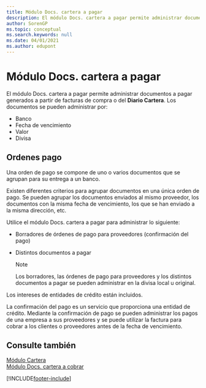 ```yaml
---
title: Módulo Docs. cartera a pagar
description: El módulo Docs. cartera a pagar permite administrar documentos a pagar generados a partir de facturas de compra o del Diario Cartera.
author: SorenGP
ms.topic: conceptual
ms.search.keywords: null
ms.date: 04/01/2021
ms.author: edupont
---
```

# Módulo Docs. cartera a pagar
El módulo Docs. cartera a pagar permite administrar documentos a pagar generados a partir de facturas de compra o del **Diario Cartera**. Los documentos se pueden administrar por:  

- Banco  
- Fecha de vencimiento  
- Valor  
- Divisa  

## Ordenes pago  
Una orden de pago se compone de uno o varios documentos que se agrupan para su entrega a un banco.  

Existen diferentes criterios para agrupar documentos en una única orden de pago. Se pueden agrupar los documentos enviados al mismo proveedor, los documentos con la misma fecha de vencimiento, los que se han enviado a la misma dirección, etc.  

Utilice el módulo Docs. cartera a pagar para administrar lo siguiente:  

- Borradores de órdenes de pago para proveedores (confirmación del pago)  
- Distintos documentos a pagar  

    > [!NOTE]  
    >  Los borradores, las órdenes de pago para proveedores y los distintos documentos a pagar se pueden administrar en la divisa local u original.  

Los intereses de entidades de crédito están incluidos.  

La confirmación del pago es un servicio que proporciona una entidad de crédito. Mediante la confirmación de pago se pueden administrar los pagos de una empresa a sus proveedores y se puede utilizar la factura para cobrar a los clientes o proveedores antes de la fecha de vencimiento.  

## Consulte también  
 [Módulo Cartera](cartera-module.md)   
 [Módulo Docs. cartera a cobrar](receivables-cartera-module.md)


[!INCLUDE[footer-include](../../includes/footer-banner.md)]